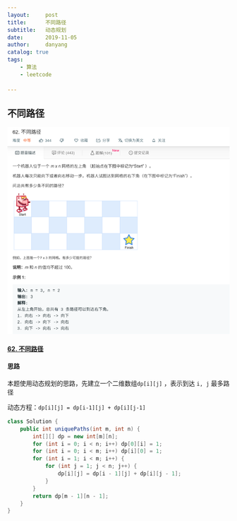 ```yaml
---
layout:     post
title:      不同路径
subtitle:   动态规划
date:       2019-11-05
author:     danyang
catalog: true
tags:
    - 算法
    - leetcode

---
```


## 不同路径

![](../img/不同路径.png)

#### [62. 不同路径](https://leetcode-cn.com/problems/unique-paths/)

#### 思路

本题使用动态规划的思路，先建立一个二维数组`dp[i][j]` ，表示到达 `i, j` 最多路径

动态方程：`dp[i][j] = dp[i-1][j] + dp[i][j-1]`

```java
class Solution {
    public int uniquePaths(int m, int n) {
        int[][] dp = new int[m][n];
        for (int i = 0; i < n; i++) dp[0][i] = 1;
        for (int i = 0; i < m; i++) dp[i][0] = 1;
        for (int i = 1; i < m; i++) {
            for (int j = 1; j < n; j++) {
                dp[i][j] = dp[i - 1][j] + dp[i][j - 1];
            }
        }
        return dp[m - 1][n - 1];  
    }
}
```

